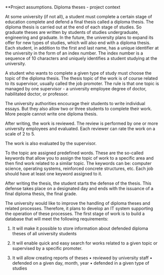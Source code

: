 **Project assumptions. Diploma theses - project context

At some university (if not all), a student must complete a certain stage of education complete and defend a final thesis called a diploma thesis. The diploma thesis is carried out at the end of each stage of studies. So graduate theses are written by students of studies undergraduate, engineering and graduate. In the future, the university plans to expand its offer for new types of studies, which will also end with a diploma thesis. Each student, in addition to the first and last name, has a unique identifier at the university in the form of an index number. The index number is a sequence of 10 characters and uniquely identifies a student studying at the university.
 
 A student who wants to complete a given type of study must choose the topic of the diploma thesis. The thesis topic of the work is of course related to its supervisor, usually called the job promoter. The rule is that one topic is managed by one supervisor - a university employee degree of doctor, habilitated doctor, or professor.

The university authorities encourage their students to write individual essays. But they also allow two or three students to complete their work. More people cannot write one diploma thesis.

After writing, the work is reviewed. The review is performed by one or more university employees and evaluated. Each reviewer can rate the work on a scale of 2 to 5.

The work is also evaluated by the supervisor.

To the topic are assigned predefined words. These are the so-called keywords that allow you to assign the topic of work to a specific area and then find work related to a similar topic. The keywords can be: computer science, operating systems, reinforced concrete structures, etc. Each job should have at least one keyword assigned to it.

After writing the thesis, the student starts the defense of the thesis. This defense takes place on a designated day and ends with the issuance of a final diploma thesis, the final grade.

The university would like to improve the handling of diploma theses and related processes. Therefore, it plans to develop an IT system supporting the operation of these processes. The first stage of work is to build a database that will meet the following
requirements:

1. It will make it possible to store information about defended diploma theses of all university students

2. It will enable quick and easy search for works related to a given topic or supervised by a specific promoter.

3. It will allow creating reports of theses
• reviewed by university staff
• defended on a given day, month, year
• defended in a given type of studies
